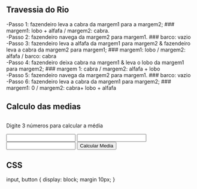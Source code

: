 ## Travessia do Rio

-Passo 1: fazendeiro leva a cabra da margem1 para a margem2; ### margem1: lobo + alfafa / margem2: cabra.<br>
-Passo 2: fazendeiro navega da margem2 para margem1. ### barco: vazio <br>
-Passo 3: fazendeiro leva a alfafa da margem1 para margem2 & fazendeiro leva a cabra da margem2 para margem1; ### margem1: lobo / margem2: alfafa / barco: cabra <br>
-Passo 4: fazendeiro deixa cabra na margem1 & leva o lobo da margem1 para margem2; ### margem 1: cabra / margem2: alfafa + lobo <br>
-Passo 5: fazendeiro navega da margem2 para margem1. ### barco: vazio <br>
-Passo 6: fazendeiro leva a cabra da margem1 para margem2; ### margem1: 0 / margem2: cabra+ lobo + alfafa <br>


## Calculo das medias

## <html>
  <p>
Digite 3 números para calcular a média
</p>
<input type="number" id="a">
<input type="number" id="b">
<input type="number" id="c">

<button onclick ="obtermedia()">
Calcular Media
</button>

<div id="resultado">

</div>
</html>

## CSS

input, button {
display: block;
margin 10px;
}

## <script>

function obtermedia(){
var a = parseInt(document.getElementById("a").value);
var b = parseInt(document.getElementById("b").value);
var c = parseInt(document.getElementById("c").value);

var media = (a+b+c)/3;

document.getElementById("resultado").innerHTML = "Resultado: " + media;


}
